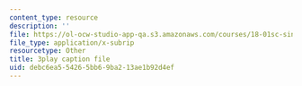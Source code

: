 ```yaml
---
content_type: resource
description: ''
file: https://ol-ocw-studio-app-qa.s3.amazonaws.com/courses/18-01sc-single-variable-calculus-fall-2010/debc6ea554265bb69ba213ae1b92d4ef_er_tQOBgo-I.vtt
file_type: application/x-subrip
resourcetype: Other
title: 3play caption file
uid: debc6ea5-5426-5bb6-9ba2-13ae1b92d4ef
---
```

